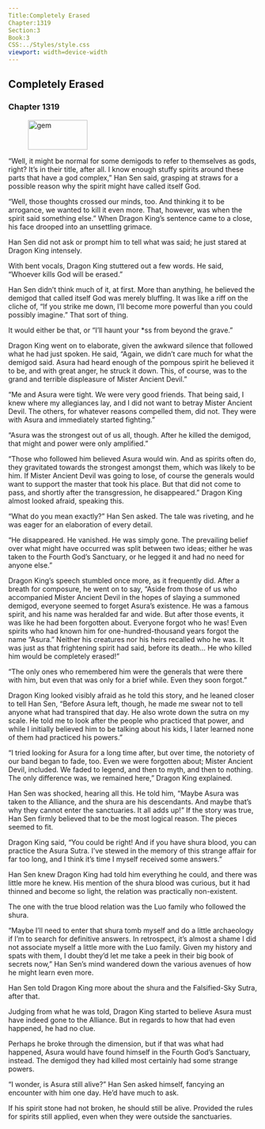 ```yaml
---
Title:Completely Erased 
Chapter:1319 
Section:3 
Book:3 
CSS:../Styles/style.css 
viewport: width=device-width
---
```

  
## Completely Erased
### Chapter 1319
  
<figure>
	<img src="../Images/gem.gif" alt="gem" id="gem" width="120" height="60" />
</figure>
  

  
“Well, it might be normal for some demigods to refer to themselves as gods, right? It’s in their title, after all. I know enough stuffy spirits around these parts that have a god complex,” Han Sen said, grasping at straws for a possible reason why the spirit might have called itself God.

“Well, those thoughts crossed our minds, too. And thinking it to be arrogance, we wanted to kill it even more. That, however, was when the spirit said something else.” When Dragon King’s sentence came to a close, his face drooped into an unsettling grimace.

Han Sen did not ask or prompt him to tell what was said; he just stared at Dragon King intensely.

With bent vocals, Dragon King stuttered out a few words. He said, “Whoever kills God will be erased.”

Han Sen didn’t think much of it, at first. More than anything, he believed the demigod that called itself God was merely bluffing. It was like a riff on the cliche of, “If you strike me down, I’ll become more powerful than you could possibly imagine.” That sort of thing.

It would either be that, or “I’ll haunt your *ss from beyond the grave.”

Dragon King went on to elaborate, given the awkward silence that followed what he had just spoken. He said, “Again, we didn’t care much for what the demigod said. Asura had heard enough of the pompous spirit he believed it to be, and with great anger, he struck it down. This, of course, was to the grand and terrible displeasure of Mister Ancient Devil.”

“Me and Asura were tight. We were very good friends. That being said, I knew where my allegiances lay, and I did not want to betray Mister Ancient Devil. The others, for whatever reasons compelled them, did not. They were with Asura and immediately started fighting.”

“Asura was the strongest out of us all, though. After he killed the demigod, that might and power were only amplified.”

“Those who followed him believed Asura would win. And as spirits often do, they gravitated towards the strongest amongst them, which was likely to be him. If Mister Ancient Devil was going to lose, of course the generals would want to support the master that took his place. But that did not come to pass, and shortly after the transgression, he disappeared.” Dragon King almost looked afraid, speaking this.

“What do you mean exactly?” Han Sen asked. The tale was riveting, and he was eager for an elaboration of every detail.

“He disappeared. He vanished. He was simply gone. The prevailing belief over what might have occurred was split between two ideas; either he was taken to the Fourth God’s Sanctuary, or he legged it and had no need for anyone else.”

Dragon King’s speech stumbled once more, as it frequently did. After a breath for composure, he went on to say, “Aside from those of us who accompanied Mister Ancient Devil in the hopes of slaying a summoned demigod, everyone seemed to forget Asura’s existence. He was a famous spirit, and his name was heralded far and wide. But after those events, it was like he had been forgotten about. Everyone forgot who he was! Even spirits who had known him for one-hundred-thousand years forgot the name “Asura.” Neither his creatures nor his heirs recalled who he was. It was just as that frightening spirit had said, before its death… He who killed him would be completely erased!”

“The only ones who remembered him were the generals that were there with him, but even that was only for a brief while. Even they soon forgot.”

Dragon King looked visibly afraid as he told this story, and he leaned closer to tell Han Sen, “Before Asura left, though, he made me swear not to tell anyone what had transpired that day. He also wrote down the sutra on my scale. He told me to look after the people who practiced that power, and while I initially believed him to be talking about his kids, I later learned none of them had practiced his powers.”

“I tried looking for Asura for a long time after, but over time, the notoriety of our band began to fade, too. Even we were forgotten about; Mister Ancient Devil, included. We faded to legend, and then to myth, and then to nothing. The only difference was, we remained here,” Dragon King explained.

Han Sen was shocked, hearing all this. He told him, “Maybe Asura was taken to the Alliance, and the shura are his descendants. And maybe that’s why they cannot enter the sanctuaries. It all adds up!” If the story was true, Han Sen firmly believed that to be the most logical reason. The pieces seemed to fit.

Dragon King said, “You could be right! And if you have shura blood, you can practice the Asura Sutra. I’ve stewed in the memory of this strange affair for far too long, and I think it’s time I myself received some answers.”

Han Sen knew Dragon King had told him everything he could, and there was little more he knew. His mention of the shura blood was curious, but it had thinned and become so light, the relation was practically non-existent.

The one with the true blood relation was the Luo family who followed the shura.

“Maybe I’ll need to enter that shura tomb myself and do a little archaeology if I’m to search for definitive answers. In retrospect, it’s almost a shame I did not associate myself a little more with the Luo family. Given my history and spats with them, I doubt they’d let me take a peek in their big book of secrets now,” Han Sen’s mind wandered down the various avenues of how he might learn even more.

Han Sen told Dragon King more about the shura and the Falsified-Sky Sutra, after that.

Judging from what he was told, Dragon King started to believe Asura must have indeed gone to the Alliance. But in regards to how that had even happened, he had no clue.

Perhaps he broke through the dimension, but if that was what had happened, Asura would have found himself in the Fourth God’s Sanctuary, instead. The demigod they had killed most certainly had some strange powers.

“I wonder, is Asura still alive?” Han Sen asked himself, fancying an encounter with him one day. He’d have much to ask.

If his spirit stone had not broken, he should still be alive. Provided the rules for spirits still applied, even when they were outside the sanctuaries.